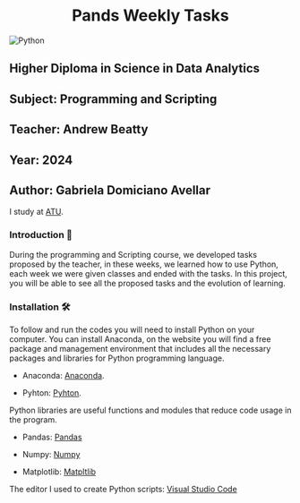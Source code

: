 <h1 align="center"> Pands Weekly Tasks </h1>

![Python](https://engenharia360.com/wp-content/uploads/2019/04/python-engenharia360-3-1024x512.png)

## Higher Diploma in Science in Data Analytics
## Subject: Programming and Scripting
## Teacher: Andrew Beatty
## Year: 2024
## Author: Gabriela Domiciano Avellar 

I study at [ATU](https://www.atu.ie).

### Introduction 👋
During the programming and Scripting course, we developed tasks proposed by the teacher, in these weeks, we learned how to use Python, each week we were given classes and ended with the tasks. In this project, you will be able to see all the proposed tasks and the evolution of learning.

### Installation 🛠️
To follow and run the codes you will need to install Python on your computer.
You can install Anaconda, on the website you will find a free package and management environment that includes all the necessary packages and libraries for Python programming language.

 - Anaconda: [Anaconda](https://www.anaconda.com).

 - Pyhton: [Pyhton](https://www.python.org).

Python libraries are useful functions and modules that reduce code usage in the program.

- Pandas: [Pandas](https://pandas.pydata.org)

- Numpy: [Numpy](https://numpy.org)

- Matplotlib: [Matpltlib](https://matplotlib.org)

The editor I used to create Python scripts: [Visual Studio Code](https://code.visualstudio.com)




